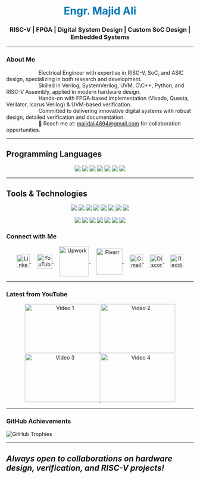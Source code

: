 <h1 align="center" style="color: #0077b5;">Engr. Majid Ali</h1>

<h3 align="center"> RISC-V | FPGA | Digital System Design | Custom SoC Design | Embedded Systems </h3>

---
### About Me 
&nbsp;&nbsp;&nbsp;&nbsp;&nbsp;&nbsp;&nbsp;&nbsp;&nbsp;&nbsp;&nbsp;&nbsp;&nbsp;&nbsp;&nbsp;&nbsp;&nbsp;&nbsp;&nbsp;&nbsp;&nbsp;&nbsp;Electrical Engineer with expertise in RISC-V, SoC, and ASIC design, specializing in both research and development.<br>
&nbsp;&nbsp;&nbsp;&nbsp;&nbsp;&nbsp;&nbsp;&nbsp;&nbsp;&nbsp;&nbsp;&nbsp;&nbsp;&nbsp;&nbsp;&nbsp;&nbsp;&nbsp;&nbsp;&nbsp;&nbsp;&nbsp;Skilled in Verilog, SystemVerilog, UVM, C\C++, Python, and RISC-V Assembly, applied in modern hardware design.<br>
&nbsp;&nbsp;&nbsp;&nbsp;&nbsp;&nbsp;&nbsp;&nbsp;&nbsp;&nbsp;&nbsp;&nbsp;&nbsp;&nbsp;&nbsp;&nbsp;&nbsp;&nbsp;&nbsp;&nbsp;&nbsp;&nbsp;Hands-on with FPGA-based implementation (Vivado, Questa, Verilator, Icarus Verilog) & UVM-based verification.<br>
&nbsp;&nbsp;&nbsp;&nbsp;&nbsp;&nbsp;&nbsp;&nbsp;&nbsp;&nbsp;&nbsp;&nbsp;&nbsp;&nbsp;&nbsp;&nbsp;&nbsp;&nbsp;&nbsp;&nbsp;&nbsp;&nbsp;Committed to delivering innovative digital systems with robust design, detailed verification and documentation.<br>
&nbsp;&nbsp;&nbsp;&nbsp;&nbsp;&nbsp;&nbsp;&nbsp;&nbsp;&nbsp;&nbsp;&nbsp;&nbsp;&nbsp;&nbsp;&nbsp;&nbsp;&nbsp;&nbsp;&nbsp;&nbsp;&nbsp;📩 Reach me at: majidali4894@gmail.com for collaboration opportunities.

 
---
## Programming Languages  
<p align="center">
  <img src="https://img.shields.io/badge/Verilog-0A192F?style=for-the-badge&logo=verilog&logoColor=white" />
  <img src="https://img.shields.io/badge/SystemVerilog-3C873A?style=for-the-badge&logo=systemverilog&logoColor=white" />
  <img src="https://img.shields.io/badge/C-00599C?style=for-the-badge&logo=cplusplus&logoColor=white" />
  <img src="https://img.shields.io/badge/C++-00599C?style=for-the-badge&logo=cplusplus&logoColor=white" />
  <img src="https://img.shields.io/badge/Python-3776AB?style=for-the-badge&logo=python&logoColor=white" />
  <img src="https://img.shields.io/badge/RISC--V%20Assembly-283593?style=for-the-badge&logo=riscv&logoColor=white" />
  <img src="https://img.shields.io/badge/AVR%20Assembly-EE1C25?style=for-the-badge&logo=arduino&logoColor=white" />
</p>  

---

## Tools & Technologies  
<p align="center">
  <img src="https://img.shields.io/badge/QuestaSim-006699?style=for-the-badge&logo=mentor&logoColor=white" />
  <img src="https://img.shields.io/badge/ModelSim-008080?style=for-the-badge&logo=mentor&logoColor=white" />
  <img src="https://img.shields.io/badge/Xilinx%20Vivado-7CFC00?style=for-the-badge&logo=xilinx&logoColor=black" />
  <img src="https://img.shields.io/badge/LogiSim-9C27B0?style=for-the-badge&logo=logic&logoColor=white" />
  <img src="https://img.shields.io/badge/FPGA-3333FF?style=for-the-badge&logo=amd&logoColor=white" />
  <img src="https://img.shields.io/badge/RISC--V-FF9800?style=for-the-badge&logo=riscv&logoColor=white" />
 <img src="https://img.shields.io/badge/GTKWave-00CED1?style=for-the-badge&logo=wave&logoColor=white" />
 <img src="https://img.shields.io/badge/Linux-FCC624?style=for-the-badge&logo=linux&logoColor=black" />
</p>  

<p align="center">
  
  <img src="https://img.shields.io/badge/iVerilog-FF4500?style=for-the-badge&logo=opensourceinitiative&logoColor=white" />
  <img src="https://img.shields.io/badge/OpenLane-00BFFF?style=for-the-badge&logo=openaccess&logoColor=white" />
  <img src="https://img.shields.io/badge/gVim-019733?style=for-the-badge&logo=vim&logoColor=white" />
  <img src="https://img.shields.io/badge/ESP32C6-FF5722?style=for-the-badge&logo=espressif&logoColor=white" />
  <img src="https://img.shields.io/badge/Raspberry%20Pi-A22846?style=for-the-badge&logo=raspberrypi&logoColor=white" />
  <img src="https://img.shields.io/badge/ANSYS%20HFSS-FFB400?style=for-the-badge&logo=ansys&logoColor=white" />
  <img src="https://img.shields.io/badge/KiCad-314CB6?style=for-the-badge&logo=kicad&logoColor=white" />
</p>  



### Connect with Me
<p align="center">
  <a href="https://www.linkedin.com/in/majidali4894/" target="blank">
    <img align="center" src="https://raw.githubusercontent.com/rahuldkjain/github-profile-readme-generator/master/src/images/icons/Social/linked-in-alt.svg" alt="LinkedIn" height="35" width="35" />
  </a>&nbsp;&nbsp;&nbsp;
  <a href="https://www.youtube.com/@semiedge1" target="blank">
    <img align="center" src="https://raw.githubusercontent.com/rahuldkjain/github-profile-readme-generator/master/src/images/icons/Social/youtube.svg" alt="YouTube" height="40" width="40" />
  </a>&nbsp;&nbsp;&nbsp;
  <a href="https://www.upwork.com/services/product/development-it-custom-risc-v-processor-design-and-verification-services-1831206659274484639?ref=project_share" target="blank">
    <img align="center" src="https://cdn.worldvectorlogo.com/logos/upwork.svg" alt="Upwork" height="80" width="80" />
  </a>&nbsp;&nbsp;&nbsp;
  <a href="https://www.fiverr.com/s/99Bvvxd" target="blank">
    <img align="center" src="https://logos-world.net/wp-content/uploads/2020/12/Fiverr-Logo.png" alt="Fiverr" height="70" width="70" />
  </a>&nbsp;&nbsp;&nbsp;
  <a href="mailto:mrj77955@gmail.com" target="blank">
    <img align="center" src="https://upload.wikimedia.org/wikipedia/commons/7/7e/Gmail_icon_%282020%29.svg" alt="Gmail" height="35" width="35" />
  </a>&nbsp;&nbsp;&nbsp;
  <a href="https://discord.com/temp-link" target="blank">
    <img align="center" src="https://cdn.worldvectorlogo.com/logos/discord-6.svg" alt="Discord" height="35" width="35" />
  </a>&nbsp;&nbsp;&nbsp;
  <a href="https://reddit.com/temp-link" target="blank">
    <img align="center" src="https://cdn.worldvectorlogo.com/logos/reddit-4.svg" alt="Reddit" height="35" width="35" />
  </a>
</p>


---
### Latest from YouTube
<p align="center">

<a href="https://youtu.be/O8hznH8c8AA?si=UhFNVOjQghlRW87t" target="_blank">
  <img src="https://img.youtube.com/vi/O8hznH8c8AA/0.jpg" alt="Video 1" width="200" height="130"/>
</a>

<a href="https://youtu.be/ijEzf4h7utg?si=bebcaiGvFNUEyDbn" target="_blank">
  <img src="https://img.youtube.com/vi/ijEzf4h7utg/0.jpg" alt="Video 2" width="200" height="130"/>
</a>

<a href="https://youtu.be/dh88oe6O0QU?si=gBIpzRS_frzI7_kZ" target="_blank">
  <img src="https://img.youtube.com/vi/dh88oe6O0QU/0.jpg" alt="Video 3" width="200" height="130"/>
</a>

<a href="https://youtu.be/GLtbN-SocXE?si=VoUREWDvUxzHHBE5" target="_blank">
  <img src="https://img.youtube.com/vi/GLtbN-SocXE/0.jpg" alt="Video 4" width="200" height="130"/>
</a>
</p>


---

### GitHub Achievements
![GitHub Trophies](https://github-profile-trophy.vercel.app/?username=majidali25&theme=gruvbox&no-frame=true&no-bg=true&margin-w=4)

---

   *Always open to collaborations on hardware design, verification, and RISC-V projects!*  
---
